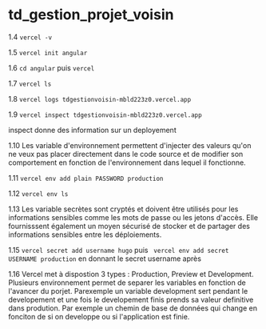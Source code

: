 # td_gestion_projet_voisin

1.4 `vercel -v`

1.5 `vercel init angular`

1.6 `cd angular` puis `vercel`

1.7 `vercel ls`

1.8 `vercel logs tdgestionvoisin-mbld223z0.vercel.app`

1.9 `vercel inspect tdgestionvoisin-mbld223z0.vercel.app`

inspect donne des information sur un deployement

1.10 Les variable d'environnement permettent d'injecter des valeurs qu'on ne veux pas placer directement dans le code source et de modifier son comportement en fonction de l'environnement dans lequel il fonctionne.

1.11 `vercel env add plain PASSWORD production`

1.12 `vercel env ls`

1.13 Les variable secrètes sont cryptés et doivent être utilisés pour les informations sensibles comme les mots de passe ou les jetons d'accès. Elle fournisssent également un moyen sécurisé de stocker et de partager des informations sensibles entre les déploiements.

1.15 `vercel secret add username hugo` puis ` vercel env add secret USERNAME production` en donnant le secret username après

1.16 Vercel met à dispostion 3 types : Production, Preview et Development. Plusieurs environnement permet de separer les variables en fonction de l'avancer du porjet. Parexemple un variable development sert pendant le developement et une fois le developement finis prends sa valeur definitive dans prodution. Par exemple un chemin de base de données qui change en fonciton de si on developpe ou si l'application est finie.
